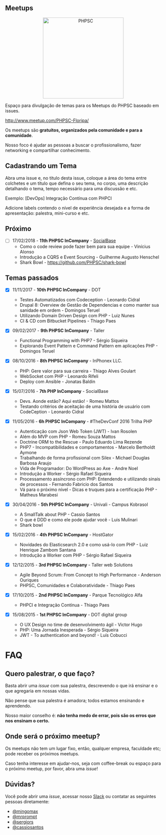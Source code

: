 Meetups
-------

<p align="center">
  <img src="https://avatars1.githubusercontent.com/u/1852195?v=3&s=200" alt="PHPSC" width=260 />
</p>

Espaço para divulgação de temas para os Meetups do PHPSC baseado em issues.

http://www.meetup.com/PHPSC-Floripa/

Os meetups são **gratuitos, organizados pela comunidade e para a comunidade**.

Nosso foco é ajudar as pessoas a buscar o profissionalismo, fazer networking e compartilhar conhecimento.

## Cadastrando um Tema

Abra uma issue e, no titulo desta issue, coloque a área do tema entre colchetes e um título que defina o seu tema, no corpo, uma descrição detalhando o tema, tempo necessário para uma discussão e etc.

Exemplo: [DevOps] Integração Contínua com PHPCI

Adicione labels contendo o nível de experiência desejada e a forma de apresentação: palestra, mini-curso e etc.


## Próximo
- [ ] 17/02/2018 - **11th PHPSC InCompany** - [SocialBase](https://github.com/socialbase)
  - Como o code review pode fazer bem para sua equipe - Vinícius Alonso
  - Introdução a CQRS e Event Sourcing - Guilherme Augusto Henschel
  - Shark Bowl - https://github.com/PHPSC/shark-bowl
  
## Temas passados

- [x] 11/11/2017 - **10th PHPSC InCompany** - DOT
  - Testes Automatizados com Codeception - Leonardo Cidral
  - Drupal 8: Overview de Gestão de Dependencias e como manter sua sanidade em ordem - Domingos Teruel
  - Utilizando Domain Driven Design com PHP - Luiz Nunes
  - CI & CD com Bitbucket Pipelines - Thiago Paes

- [x] 09/02/2017 - **9th PHPSC InCompany** - Taller
  - Functional Programming with PHP7 - Sérgio Siqueira
  - Explorando Event Pattern e Command Pattern em aplicações PHP - Domingos Teruel

- [x] 08/10/2016 - **8th PHPSC InCompany** - InPhonex LLC.
  - PHP: Gere valor para sua carreira - Thiago Alves Goulart 
  - WebSocket com PHP - Leonardo Rifeli 
  - Deploy com Ansible - Jonatas Baldin

- [x] 15/07/2016 - **7th PHP InCompany** - SocialBase
  - Devs. Aonde estão? Aqui estão! - Romeu Mattos
  - Testando critérios de aceitação de uma história de usuário com CodeCeption - Leonardo Cidral 
  
- [x] 11/05/2016 - **6h PHPSC InCompany** - #TheDevConf 2016 Trilha PHP
  - Autenticação com Json Web Token (JWT) - Ivan Rosolen
  - Além do MVP com PHP - Romeu Souza Mattos
  - Doctrine ORM to the Rescue - Paulo Eduardo Lima Rezende
  - PHP7 - Incompatibilidades e comportamentos - Marcelo Bertholdt Aymone
  - Trabalhando de forma profissional com Silex - Michael Douglas Barbosa Araujo
  - Vida de Programador: Do WordPress ao Axe - Andre Noel
  - Introdução a Worker - Sérgio Rafael Siqueira
  - Processamento assíncrono com PHP: Entendendo e utilizando sinais de processos - Fernando Fabricio dos Santos
  - Vá para o próximo nível - Dicas e truques para a certificação PHP - Matheus Marabesi

- [x] 30/04/2016 - **5th PHPSC InCompany** - Univali - Campus Kobrasol
  - A SmallTalk about PHP - Cassio Santos
  - O que é DDD e como ele pode ajudar você - Luis Mulinari
  - Shark bowl

- [x] 15/02/2016 - **4th PHPSC InCompany** - HostGator
  - Novidades do Elasticsearch 2.0 e como usá-lo com PHP - Luiz Henrique Zambom Santana
  - Introdução a Worker com PHP - Sérgio Rafael Siqueira

- [x] 12/12/2015 - **3rd PHPSC InCompany** - Taller web Solutions
  - Agile Beyond Scrum: From Concept to High Performance - Anderson Ouriques
  - PHPSC, Comunidades e Colaboratividade - Thiago Paes

- [x] 17/10/2015 - **2nd PHPSC InCompany** - Parque Tecnológico Alfa
  - PHPCI e Integração Contínua - Thiago Paes

- [x] 15/08/2015 - **1st PHPSC InCompany** - DOT digital group
  - O UX Design no time de desenvolvimento ágil - Victor Hugo
  - PHP: Uma Jornada Inesperada - Sérgio Siqueira
  - JWT - To authentication and beyond! - Luís Cobucci

# FAQ

## Quero palestrar, o que faço?
Basta abrir uma *issue* com sua palestra, descrevendo o que irá ensinar e o que agregaria em nossas vidas.

Não pense que sua palestra é amadora; todos estamos ensinando e aprendendo.

Nosso maior conselho é: **não tenha medo de errar, pois são os erros que nos ensinam o certo.**

## Onde será o próximo meetup?
Os meetups não tem um lugar fixo, então, qualquer empresa, faculdade etc; pode receber os próximos meetups.

Caso tenha interesse em ajudar-nos, seja com coffee-break ou espaço para o próximo meetup, por favor, abra uma *issue*!

## Dúvidas?
Você pode abrir uma *issue*, acessar nosso [Slack](https://phpsc-slackin.herokuapp.com/) ou contatar as seguintes 
pessoas diretamente:

* [@mingomax](https://github.com/mingomax)
* [@mrprompt](https://github.com/mrprompt)
* [@sergiors](https://github.com/sergiors)
* [@cassiosantos](https://github.com/cassiosantos)
